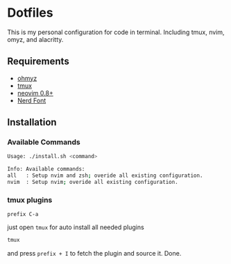 # Dotfiles
This is my personal configuration for code in terminal. Including tmux, nvim, omyz, and alacritty.

## Requirements
- [ohmyz](https://ohmyz.sh)
- [tmux](https://github.com/tmux/tmux/wiki/Installing)
- [neovim 0.8+](https://neovim.io) 
- [Nerd Font](https://github.com/ryanoasis/nerd-fonts#font-installation)

## Installation

### Available Commands
```bash
Usage: ./install.sh <command>

Info: Available commands:
all   : Setup nvim and zsh; overide all existing configuration.
nvim  : Setup nvim; overide all existing configuration.
```

### tmux plugins

```
prefix C-a
```

just open `tmux` for auto install all needed plugins
```bash
tmux
```

and press `prefix + I` to fetch the plugin and source it. Done.
